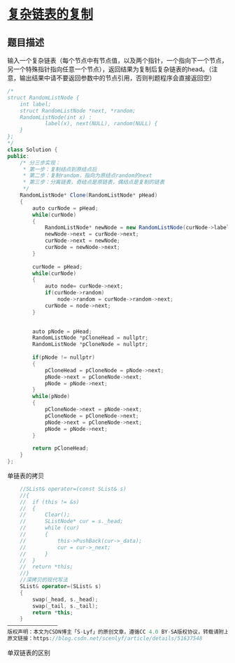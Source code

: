 # [复杂链表的复制](https://www.nowcoder.com/practice/f836b2c43afc4b35ad6adc41ec941dba?tpId=13&tqId=11178&tPage=2&rp=2&ru=/ta/coding-interviews&qru=/ta/coding-interviews/question-ranking)

## 题目描述

输入一个复杂链表（每个节点中有节点值，以及两个指针，一个指向下一个节点，另一个特殊指针指向任意一个节点），返回结果为复制后复杂链表的head。（注意，输出结果中请不要返回参数中的节点引用，否则判题程序会直接返回空）



```java
/*
struct RandomListNode {
    int label;
    struct RandomListNode *next, *random;
    RandomListNode(int x) :
            label(x), next(NULL), random(NULL) {
    }
};
*/
class Solution {
public:
    /* 分三步实现：
     * 第一步：复制结点到原结点后
     * 第二步：复制random，指向为原结点random的next
     * 第三步：分离链表，奇结点是原链表，偶结点是复制的链表
     */
    RandomListNode* Clone(RandomListNode* pHead)
    {
        auto curNode = pHead;
        while(curNode)
        {
            RandomListNode* newNode = new RandomListNode(curNode->label);
            newNode->next = curNode->next;
            curNode->next = newNode;
            curNode = newNode->next;
        }
        
        curNode = pHead;
        while(curNode)
        {
            auto node= curNode->next;
            if(curNode->random)
                node->random = curNode->random->next;
            curNode = node->next;
        }
        

        auto pNode = pHead;
        RandomListNode *pCloneHead = nullptr;
        RandomListNode *pCloneNode = nullptr;
        
        if(pNode != nullptr)
        {
            pCloneHead = pCloneNode = pNode->next;
            pNode->next = pCloneNode->next;
            pNode = pNode->next;
        }
        while(pNode)
        {
            pCloneNode->next = pNode->next;
            pCloneNode = pCloneNode->next;
            pNode->next = pCloneNode->next;
            pNode = pNode->next;
        }
        
        return pCloneHead;
    }
};
```

单链表的拷贝

```c++
    //SList& operator=(const SList& s)
	//{
	//	if (this != &s)
	//	{
	//		Clear();
	//		SListNode* cur = s._head;
	//		while (cur)
	//		{
	//			this->PushBack(cur->_data);
	//			cur = cur->_next;
	//		}
	//	}
	//	return *this;
	//}
	//深拷贝的现代写法
	SList& operator=(SList& s)
	{
		swap(_head, s._head);
		swap(_tail, s._tail);
		return *this;
	}
————————————————
版权声明：本文为CSDN博主「S-Lyf」的原创文章，遵循CC 4.0 BY-SA版权协议，转载请附上原文出处链接及本声明。
原文链接：https://blog.csdn.net/scenlyf/article/details/51637548
```

单双链表的区别